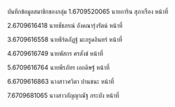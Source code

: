 บันทึกข้อมูลสมาชิกของกลุ่ม
1.6709520065 นายการิน สุภาเรือง หน้าที่ 

2.6709616418 นายชัชภรณ์ อังคณารุ่งรัตน์ หน้าที่ 

3.6709616558 นายธีร์ตภัฏฐ์ มะกรูดอินทร์ หน้าที่

4.6709616749 นายพัสกร ศรสังข์ หน้าที่

5.6709616764 นายพีรภัทร เอกดิษฐ์ หน้าที่

6.6709616863 นางสาวศวิตา ปานชนะ หน้าที่ 

7.6709681065 นางสาวกัญญาณัฐ กระบัง หน้าที่

